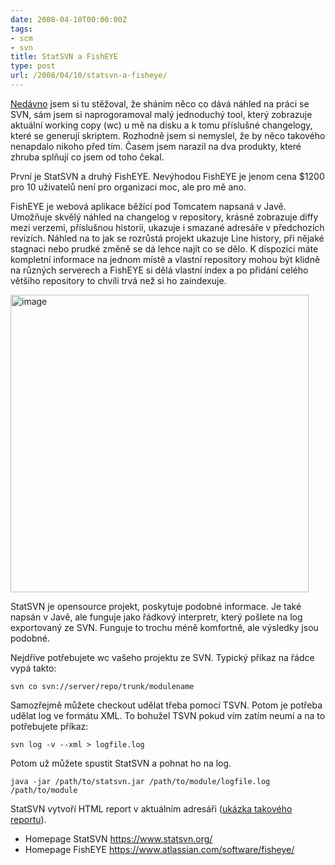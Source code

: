 ```yaml
---
date: 2008-04-10T00:00:00Z
tags:
- scm
- svn
title: StatSVN a FishEYE
type: post
url: /2008/04/10/statsvn-a-fisheye/
---
```


<a href="https://blog.prskavec.net/?p=49">Nedávno</a> jsem si tu stěžoval, že sháním něco co dává náhled na práci se SVN, sám jsem si naprogoramoval malý jednoduchý tool, který zobrazuje aktuální working copy (wc)  u mě na disku a k tomu příslušné changelogy, které se generují skriptem. Rozhodně jsem si nemyslel, že by něco takového nenapdalo nikoho před tím. Časem jsem narazil na dva produkty, které zhruba splňují co jsem od toho čekal.

První je StatSVN a druhý FishEYE. Nevýhodou FishEYE je jenom cena $1200 pro 10 uživatelů není pro organizaci moc, ale pro mě ano.

FishEYE je webová aplikace běžící pod Tomcatem napsaná v Javě. Umožňuje skvělý náhled na changelog v repository, krásně zobrazuje diffy mezi verzemi, příslušnou historii, ukazuje i smazané adresáře v předchozích revizích. Náhled na to jak se rozrůstá projekt ukazuje Line history, při nějaké stagnaci nebo prudké změně se dá lehce najít co se dělo. K dispozici máte kompletní informace na jednom místě a vlastní repository mohou být klidně na různých serverech a FishEYE si dělá vlastní index a po přidání celého většího repository to chvíli trvá než si ho zaindexuje.

<img style="border-top-width: 0px; border-left-width: 0px; border-bottom-width: 0px; border-right-width: 0px" src="https://blog.prskavec.net/wp-content/uploads/2008/04/image1.png" border="0" alt="image" width="477" height="476" />

StatSVN je opensource projekt, poskytuje podobné informace. Je také napsán v Javě, ale funguje jako řádkový interpretr, který pošlete na log exportovaný ze SVN. Funguje to trochu méně komfortně, ale výsledky jsou podobné.

Nejdříve potřebujete wc vašeho projektu ze SVN. Typický příkaz na řádce vypá takto:

<code>svn co svn://server/repo/trunk/modulename</code>

Samozřejmě můžete checkout udělat třeba pomocí TSVN. Potom je potřeba udělat log ve formátu XML. To bohužel TSVN pokud vím zatím neumí a na to potřebujete příkaz:

<code>svn log -v --xml &gt; logfile.log</code>

Potom už můžete spustit StatSVN a pohnat ho na log.

<code>java -jar /path/to/statsvn.jar /path/to/module/logfile.log /path/to/module</code>

StatSVN vytvoří HTML report v aktuálním adresáři (<a href="https://www.softwareengineering.ca/statsvn/statsvn/">ukázka takového reportu</a>).
<ul>
	<li>Homepage StatSVN <a title="https://www.statsvn.org/" href="https://www.statsvn.org/">https://www.statsvn.org/</a></li>
	<li>Homepage FishEYE <a title="https://www.atlassian.com/software/fisheye/" href="https://www.atlassian.com/software/fisheye/">https://www.atlassian.com/software/fisheye/</a></li>
</ul>
